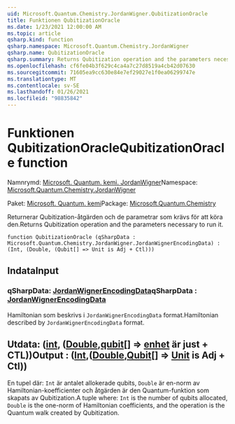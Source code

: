 ```yaml
---
uid: Microsoft.Quantum.Chemistry.JordanWigner.QubitizationOracle
title: Funktionen QubitizationOracle
ms.date: 1/23/2021 12:00:00 AM
ms.topic: article
qsharp.kind: function
qsharp.namespace: Microsoft.Quantum.Chemistry.JordanWigner
qsharp.name: QubitizationOracle
qsharp.summary: Returns Qubitization operation and the parameters necessary to run it.
ms.openlocfilehash: cf6fe04b3f629c4ca4a7c27d8519a4cb42d07630
ms.sourcegitcommit: 71605ea9cc630e84e7ef29027e1f0ea06299747e
ms.translationtype: MT
ms.contentlocale: sv-SE
ms.lasthandoff: 01/26/2021
ms.locfileid: "98835842"
---
```

# <a name="qubitizationoracle-function"></a><span data-ttu-id="23280-102">Funktionen QubitizationOracle</span><span class="sxs-lookup"><span data-stu-id="23280-102">QubitizationOracle function</span></span>

<span data-ttu-id="23280-103">Namnrymd: [Microsoft. Quantum. kemi. JordanWigner](xref:Microsoft.Quantum.Chemistry.JordanWigner)</span><span class="sxs-lookup"><span data-stu-id="23280-103">Namespace: [Microsoft.Quantum.Chemistry.JordanWigner](xref:Microsoft.Quantum.Chemistry.JordanWigner)</span></span>

<span data-ttu-id="23280-104">Paket: [Microsoft. Quantum. kemi](https://nuget.org/packages/Microsoft.Quantum.Chemistry)</span><span class="sxs-lookup"><span data-stu-id="23280-104">Package: [Microsoft.Quantum.Chemistry](https://nuget.org/packages/Microsoft.Quantum.Chemistry)</span></span>


<span data-ttu-id="23280-105">Returnerar Qubitization-åtgärden och de parametrar som krävs för att köra den.</span><span class="sxs-lookup"><span data-stu-id="23280-105">Returns Qubitization operation and the parameters necessary to run it.</span></span>

```qsharp
function QubitizationOracle (qSharpData : Microsoft.Quantum.Chemistry.JordanWigner.JordanWignerEncodingData) : (Int, (Double, (Qubit[] => Unit is Adj + Ctl)))
```


## <a name="input"></a><span data-ttu-id="23280-106">Indata</span><span class="sxs-lookup"><span data-stu-id="23280-106">Input</span></span>

### <a name="qsharpdata--jordanwignerencodingdata"></a><span data-ttu-id="23280-107">qSharpData: [JordanWignerEncodingData](xref:Microsoft.Quantum.Chemistry.JordanWigner.JordanWignerEncodingData)</span><span class="sxs-lookup"><span data-stu-id="23280-107">qSharpData : [JordanWignerEncodingData](xref:Microsoft.Quantum.Chemistry.JordanWigner.JordanWignerEncodingData)</span></span>

<span data-ttu-id="23280-108">Hamiltonian som beskrivs i `JordanWignerEncodingData` format.</span><span class="sxs-lookup"><span data-stu-id="23280-108">Hamiltonian described by `JordanWignerEncodingData` format.</span></span>



## <a name="output--intdoublequbit--unit--is-adj--ctl"></a><span data-ttu-id="23280-109">Utdata: ([int](xref:microsoft.quantum.lang-ref.int), ([Double](xref:microsoft.quantum.lang-ref.double),[qubit](xref:microsoft.quantum.lang-ref.qubit)[] => [enhet](xref:microsoft.quantum.lang-ref.unit)  är just + CTL))</span><span class="sxs-lookup"><span data-stu-id="23280-109">Output : ([Int](xref:microsoft.quantum.lang-ref.int),([Double](xref:microsoft.quantum.lang-ref.double),[Qubit](xref:microsoft.quantum.lang-ref.qubit)[] => [Unit](xref:microsoft.quantum.lang-ref.unit)  is Adj + Ctl))</span></span>

<span data-ttu-id="23280-110">En tupel där: `Int` är antalet allokerade qubits, `Double` är en-norm av Hamiltonian-koefficienter och åtgärden är den Quantum-funktion som skapats av Qubitization.</span><span class="sxs-lookup"><span data-stu-id="23280-110">A tuple where: `Int` is the number of qubits allocated, `Double` is the one-norm of Hamiltonian coefficients, and the operation is the Quantum walk created by Qubitization.</span></span>